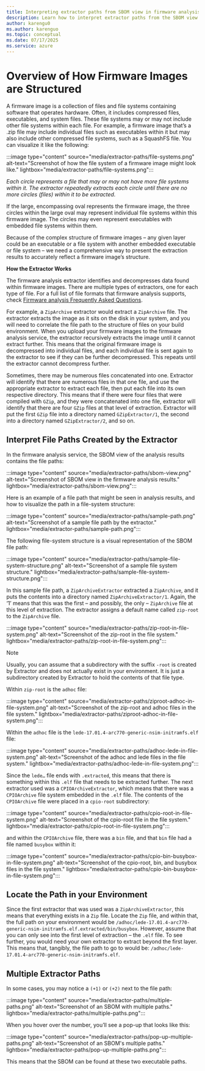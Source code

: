 ```yaml
---
title: Interpreting extractor paths from SBOM view in firmware analysis
description: Learn how to interpret extractor paths from the SBOM view in firmware analysis results.
author: karengu0
ms.author: karenguo
ms.topic: conceptual
ms.date: 07/17/2025
ms.service: azure
---
```

 
# Overview of How Firmware Images are Structured

A firmware image is a collection of files and file systems containing software that operates hardware. Often, it includes compressed files, executables, and system files. These file systems may or may not include other file systems within each file. For example, a firmware image that’s a .zip file may include individual files such as executables within it but may also include other compressed file systems, such as a SquashFS file. You can visualize it like the following:

:::image type="content" source="media/extractor-paths/file-systems.png" alt-text="Screenshot of how the file system of a firmware image might look like." lightbox="media/extractor-paths/file-systems.png":::

*Each circle represents a file that may or may not have more file systems within it. The extractor repeatedly extracts each circle until there are no more circles (files) within it to be extracted.*

If the large, encompassing oval represents the firmware image, the three circles within the large oval may represent individual file systems within this firmware image. The circles may even represent executables with embedded file systems within them.

Because of the complex structure of firmware images – any given layer could be an executable or a file system with another embedded executable or file system – we need a comprehensive way to present the extraction results to accurately reflect a firmware image’s structure.

**How the Extractor Works**

The firmware analysis extractor identifies and decompresses data found within firmware images. There are multiple types of extractors, one for each type of file. For a full list of file formats that firmware analysis supports, check [Firmware analysis Frequently Asked Questions](firmware-analysis-faq.md).

For example, a `ZipArchive` extractor would extract a `ZipArchive` file. The extractor extracts the image as it sits on the disk in your system, and you will need to correlate the file path to the structure of files on your build environment. When you upload your firmware images to the firmware analysis service, the extractor recursively extracts the image until it cannot extract further. This means that the original firmware image is decompressed into individual files, and each individual file is sent again to the extractor to see if they can be further decompressed. This repeats until the extractor cannot decompress further.

Sometimes, there may be numerous files concatenated into one. Extractor will identify that there are numerous files in that one file, and use the appropriate extractor to extract each file, then put each file into its own respective directory. This means that if there were four files that were compiled with `GZip`, and they were concatenated into one file, extractor will identify that there are four `GZip` files at that level of extraction. Extractor will put the first `GZip` file into a directory named `GZipExtractor/1`, the second into a directory named `GZipExtractor/2`, and so on.

## Interpret File Paths Created by the Extractor

In the firmware analysis service, the SBOM view of the analysis results contains the file paths:

:::image type="content" source="media/extractor-paths/sbom-view.png" alt-text="Screenshot of SBOM view in the firmware analysis results." lightbox="media/extractor-paths/sbom-view.png":::

Here is an example of a file path that might be seen in analysis results, and how to visualize the path in a file-system structure:

:::image type="content" source="media/extractor-paths/sample-path.png" alt-text="Screenshot of a sample file path by the extractor." lightbox="media/extractor-paths/sample-path.png":::

The following file-system structure is a visual representation of the SBOM file path:

:::image type="content" source="media/extractor-paths/sample-file-system-structure.png" alt-text="Screenshot of a sample file system structure." lightbox="media/extractor-paths/sample-file-system-structure.png":::

In this sample file path, a `ZipArchiveExtractor` extracted a `ZipArchive`, and it puts the contents into a directory named `ZipArchiveExtractor/1`. Again, the ‘1’ means that this was the first – and possibly, the only – `ZipArchive` file at this level of extraction. The extractor assigns a default name called `zip-root` to the `ZipArchive` file.

:::image type="content" source="media/extractor-paths/zip-root-in-file-system.png" alt-text="Screenshot of the zip-root in the file system." lightbox="media/extractor-paths/zip-root-in-file-system.png":::

> [!Note]
> Usually, you can assume that a subdirectory with the suffix `-root` is created by Extractor and does not actually exist in your environment. It is just a subdirectory created by Extractor to hold the contents of that file type.
> 

Within `zip-root` is the `adhoc` file:

:::image type="content" source="media/extractor-paths/ziproot-adhoc-in-file-system.png" alt-text="Screenshot of the zip-root and adhoc files in the file system." lightbox="media/extractor-paths/ziproot-adhoc-in-file-system.png":::

Within the `adhoc` file is the `lede-17.01.4-arc770-generic-nsim-initramfs.elf` file:

:::image type="content" source="media/extractor-paths/adhoc-lede-in-file-system.png" alt-text="Screenshot of the adhoc and lede files in the file system." lightbox="media/extractor-paths/adhoc-lede-in-file-system.png":::

Since the `lede…` file ends with `.extracted`, this means that there is something within this `.elf` file that needs to be extracted further. The next extractor used was a `CPIOArchiveExtractor`, which means that there was a `CPIOArchive` file system embedded in the `.elf` file. The contents of the `CPIOArchive` file were placed in a `cpio-root` subdirectory: 

:::image type="content" source="media/extractor-paths/cpio-root-in-file-system.png" alt-text="Screenshot of the cpio-root file in the file system." lightbox="media/extractor-paths/cpio-root-in-file-system.png":::

and within the `CPIOArchive` file, there was a `bin` file, and that `bin` file had a file named `busybox` within it:

:::image type="content" source="media/extractor-paths/cpio-bin-busybox-in-file-system.png" alt-text="Screenshot of the cpio-root, bin, and busybox files in the file system." lightbox="media/extractor-paths/cpio-bin-busybox-in-file-system.png":::

## Locate the Path in your Environment

Since the first extractor that was used was a `ZipArchiveExtractor`, this means that everything exists in a `Zip` file. Locate the `Zip` file, and within that, the full path on your environment would be `/adhoc/lede-17.01.4-arc770-generic-nsim-initramfs.elf.extracted/bin/busybox`. However, assume that you can only see into the first level of extraction – the `.elf` file. To see further, you would need your own extractor to extract beyond the first layer. This means that, tangibly, the file path to go to would be: `/adhoc/lede-17.01.4-arc770-generic-nsim-initramfs.elf`.

## Multiple Extractor Paths

In some cases, you may notice a `(+1)` or `(+2)` next to the file path:

:::image type="content" source="media/extractor-paths/multiple-paths.png" alt-text="Screenshot of an SBOM with multiple paths." lightbox="media/extractor-paths/multiple-paths.png":::

When you hover over the number, you’ll see a pop-up that looks like this:

:::image type="content" source="media/extractor-paths/pop-up-multiple-paths.png" alt-text="Screenshot of an SBOM's multiple paths." lightbox="media/extractor-paths/pop-up-multiple-paths.png":::

This means that the SBOM can be found at these two executable paths.
